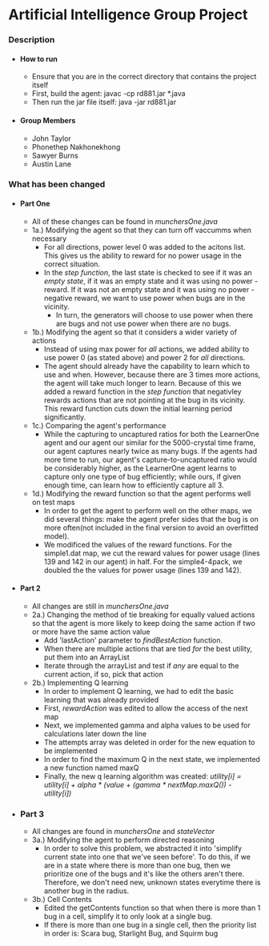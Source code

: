 # Artificial Intelligence Group Project

### Description
- #### How to run
  - Ensure that you are in the correct directory that contains the project itself
  - First, build the agent: javac -cp rd881.jar *.java
  - Then run the jar file itself: java -jar rd881.jar
- #### Group Members
  - John Taylor 
  - Phonethep Nakhonekhong 
  - Sawyer Burns 
  - Austin Lane

### What has been changed
- #### Part One
  - All of these changes can be found in *munchersOne.java*
  - 1a.) Modifying the agent so that they can turn off vaccumms when necessary
    - For all directions, power level 0 was added to the acitons list. This gives us the ability to reward for no power usage in the correct situation.
    - In the *step function*, the last state is checked to see if it was an *empty state*, if it was an empty state and it was using no power - reward. If it was not an empty state and it was using no power - negative reward, we want to use power when bugs are in the vicinity.
      - In turn, the generators will choose to use power when there are bugs and not use power when there are no bugs.
  - 1b.) Modifying the agent so that it considers a wider variety of actions
    - Instead of using max power for *all* actions, we added ability to use power 0 (as stated above) and power 2 for *all* directions.
    - The agent should already have the capability to learn which to use and when. However, because there are 3 times more actions, the agent will take much longer to learn. Because of this we added a reward function in the *step function* that negativley rewards actions that are not pointing at the bug in its vicinity. This reward function cuts down the initial learning period significantly.
  - 1c.) Comparing the agent's performance
    - While the capturing to uncaptured ratios for both the LearnerOne agent and our agent our similar for the 5000-crystal time frame, our agent captures nearly twice as many bugs. If the agents had more time to run, our agent's capture-to-uncaptured ratio would be considerably higher, as the LearnerOne agent learns to capture only one type of bug efficiently; while ours, if given enough time, can learn how to efficiently capture all 3.
  - 1d.) Modifying the reward function so that the agent performs well on test maps
    - In order to get the agent to perform well on the other maps, we did several things: make the agent prefer sides that the bug is on more often(not included in the final version to avoid an overfitted model).
    - We modificed the values of the reward functions. For the simple1.dat map, we cut the reward values for power usage (lines 139 and 142 in our agent) in half. For the simple4-4pack, we doubled the the values for power usage (lines 139 and 142). 
    
- #### Part 2
  - All changes are still in *munchersOne.java*
  - 2a.) Changing the method of tie breaking for equally valued actions so that the agent is more likely to keep doing the same action if two or more have the same action value
    - Add 'lastAction' parameter to *findBestAction* function. 
    - When there are multiple actions that are tied *for* the best utility, put them into an ArrayList
    - Iterate through the arrayList and test if *any* are equal to the current action, if so, pick that action
  - 2b.) Implementing Q learning
    - In order to implement Q learning, we had to edit the basic learning that was already provided
    - First, *rewardAction* was edited to allow the access of the next map
    - Next, we implemented gamma and alpha values to be used for calculations later down the line
    - The attempts array was deleted in order for the new equation to be implemented
    - In order to find the maximum Q in the next state, we implemented a new function named maxQ
    - Finally, the new q learning algorithm was created: *utility[i] = utility[i] + alpha * (value + (gamma * nextMap.maxQ()) - utility[i])*
    
- ### Part 3
  - All changes are found in *munchersOne* and *stateVector* 
  - 3a.) Modifying the agent to perform directed reasoning
    - In order to solve this problem, we abstracted it into 'simplify current state into one that we've seen before'. To do this, if we are in a state where there is more than one bug, then we prioritize one of the bugs and it's like the others aren't there. Therefore, we don't need new, unknown states everytime there is another bug in the radius.
  - 3b.) Cell Contents
    - Edited the getContents function so that when there is more than 1 bug in a cell, simplify it to only look at a single bug.
    - If there is more than one bug in a single cell, then the priority list in order is: Scara bug, Starlight Bug, and Squirm bug

